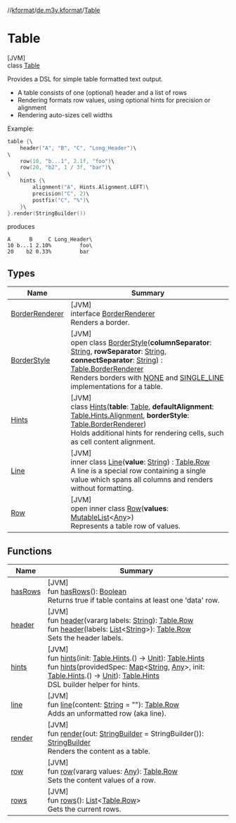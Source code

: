 //[kformat](../../../index.md)/[de.m3y.kformat](../index.md)/[Table](index.md)

# Table

[JVM]\
class [Table](index.md)

Provides a DSL for simple table formatted text output.

<ul><li>A table consists of one (optional) header and a list of rows</li><li>Rendering formats row values, using optional hints for precision or alignment</li><li>Rendering auto-sizes cell widths</li></ul>

Example:

```kotlin
table {\
    header("A", "B", "C", "Long_Header")\
\
    row(10, "b...1", 2.1f, "foo")\
    row(20, "b2", 1 / 3f, "bar")\
\
    hints {\
        alignment("A", Hints.Alignment.LEFT)\
        precision("C", 2)\
        postfix("C", "%")\
    }\
}.render(StringBuilder())
```

produces

```
A      B     C Long_Header\
10 b...1 2.10%         foo\
20    b2 0.33%         bar
```

## Types

| Name | Summary |
|---|---|
| [BorderRenderer](-border-renderer/index.md) | [JVM]<br>interface [BorderRenderer](-border-renderer/index.md)<br>Renders a border. |
| [BorderStyle](-border-style/index.md) | [JVM]<br>open class [BorderStyle](-border-style/index.md)(**columnSeparator**: [String](https://kotlinlang.org/api/latest/jvm/stdlib/kotlin/-string/index.html), **rowSeparator**: [String](https://kotlinlang.org/api/latest/jvm/stdlib/kotlin/-string/index.html), **connectSeparator**: [String](https://kotlinlang.org/api/latest/jvm/stdlib/kotlin/-string/index.html)) : [Table.BorderRenderer](-border-renderer/index.md)<br>Renders borders with [NONE](-border-style/-companion/-n-o-n-e.md) and [SINGLE_LINE](-border-style/-companion/-s-i-n-g-l-e_-l-i-n-e.md) implementations for a table. |
| [Hints](-hints/index.md) | [JVM]<br>class [Hints](-hints/index.md)(**table**: [Table](index.md), **defaultAlignment**: [Table.Hints.Alignment](-hints/-alignment/index.md), **borderStyle**: [Table.BorderRenderer](-border-renderer/index.md))<br>Holds additional hints for rendering cells, such as cell content alignment. |
| [Line](-line/index.md) | [JVM]<br>inner class [Line](-line/index.md)(**value**: [String](https://kotlinlang.org/api/latest/jvm/stdlib/kotlin/-string/index.html)) : [Table.Row](-row/index.md)<br>A line is a special row containing a single value which spans all columns and renders without formatting. |
| [Row](-row/index.md) | [JVM]<br>open inner class [Row](-row/index.md)(**values**: [MutableList](https://kotlinlang.org/api/latest/jvm/stdlib/kotlin.collections/-mutable-list/index.html)<[Any](https://kotlinlang.org/api/latest/jvm/stdlib/kotlin/-any/index.html)>)<br>Represents a table row of values. |

## Functions

| Name | Summary |
|---|---|
| [hasRows](has-rows.md) | [JVM]<br>fun [hasRows](has-rows.md)(): [Boolean](https://kotlinlang.org/api/latest/jvm/stdlib/kotlin/-boolean/index.html)<br>Returns true if table contains at least one 'data' row. |
| [header](header.md) | [JVM]<br>fun [header](header.md)(vararg labels: [String](https://kotlinlang.org/api/latest/jvm/stdlib/kotlin/-string/index.html)): [Table.Row](-row/index.md)<br>fun [header](header.md)(labels: [List](https://kotlinlang.org/api/latest/jvm/stdlib/kotlin.collections/-list/index.html)<[String](https://kotlinlang.org/api/latest/jvm/stdlib/kotlin/-string/index.html)>): [Table.Row](-row/index.md)<br>Sets the header labels. |
| [hints](hints.md) | [JVM]<br>fun [hints](hints.md)(init: [Table.Hints](-hints/index.md).() -> [Unit](https://kotlinlang.org/api/latest/jvm/stdlib/kotlin/-unit/index.html)): [Table.Hints](-hints/index.md)<br>fun [hints](hints.md)(providedSpec: [Map](https://kotlinlang.org/api/latest/jvm/stdlib/kotlin.collections/-map/index.html)<[String](https://kotlinlang.org/api/latest/jvm/stdlib/kotlin/-string/index.html), [Any](https://kotlinlang.org/api/latest/jvm/stdlib/kotlin/-any/index.html)>, init: [Table.Hints](-hints/index.md).() -> [Unit](https://kotlinlang.org/api/latest/jvm/stdlib/kotlin/-unit/index.html)): [Table.Hints](-hints/index.md)<br>DSL builder helper for hints. |
| [line](line.md) | [JVM]<br>fun [line](line.md)(content: [String](https://kotlinlang.org/api/latest/jvm/stdlib/kotlin/-string/index.html) = ""): [Table.Row](-row/index.md)<br>Adds an unformatted row (aka line). |
| [render](render.md) | [JVM]<br>fun [render](render.md)(out: [StringBuilder](https://kotlinlang.org/api/latest/jvm/stdlib/kotlin.text/-string-builder/index.html) = StringBuilder()): [StringBuilder](https://kotlinlang.org/api/latest/jvm/stdlib/kotlin.text/-string-builder/index.html)<br>Renders the content as a table. |
| [row](row.md) | [JVM]<br>fun [row](row.md)(vararg values: [Any](https://kotlinlang.org/api/latest/jvm/stdlib/kotlin/-any/index.html)): [Table.Row](-row/index.md)<br>Sets the content values of a row. |
| [rows](rows.md) | [JVM]<br>fun [rows](rows.md)(): [List](https://kotlinlang.org/api/latest/jvm/stdlib/kotlin.collections/-list/index.html)<[Table.Row](-row/index.md)><br>Gets the current rows. |
